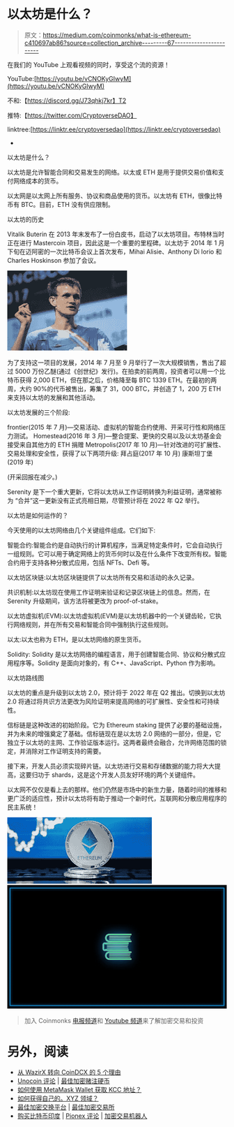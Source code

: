 # 以太坊是什么？

> 原文：<https://medium.com/coinmonks/what-is-ethereum-c410697ab86?source=collection_archive---------67----------------------->

在我们的 YouTube 上观看视频的同时，享受这个流的资源！

YouTube:[https://youtu.be/vCNOKyGIwyM](https://youtu.be/vCNOKyGIwyM)

不和:【https://discord.gg/J73qhkj7kr】T2

推特:【https://twitter.com/CryptoverseDAO】

linktree:[https://linktr.ee/cryptoversedao](https://linktr.ee/cryptoversedao)

-

以太坊是什么？

以太坊是允许智能合同和交易发生的网络。以太或 ETH 是用于提供交易价值和支付网络成本的货币。

以太网是以太网上所有服务、协议和商品使用的货币。以太坊有 ETH，很像比特币有 BTC。目前，ETH 没有供应限制。

以太坊的历史

Vitalik Buterin 在 2013 年末发布了一份白皮书，启动了以太坊项目。布特林当时正在进行 Mastercoin 项目，因此这是一个重要的里程碑。以太坊于 2014 年 1 月下旬在迈阿密的一次比特币会议上首次发布，Mihai Alisie、Anthony Di Iorio 和 Charles Hoskinson 参加了会议。

![](img/2b1af364c9e82ce1c749f8134d49e12c.png)

为了支持这一项目的发展，2014 年 7 月至 9 月举行了一次大规模销售，售出了超过 5000 万份乙醚(通过《创世纪》发行)。在拍卖的前两周，投资者可以用一个比特币获得 2,000 ETH，但在那之后，价格降至每 BTC 1339 ETH。在最初的两周，大约 90%的代币被售出，筹集了 31，000 BTC，并创造了 1，200 万 ETH 来支持以太坊的发展和其他活动。

以太坊发展的三个阶段:

frontier(2015 年 7 月)—交易活动、虚拟机的智能合约使用、开采可行性和网络压力测试。
Homestead(2016 年 3 月)—整合提案、更快的交易以及以太坊基金会接受来自其他方的 ETH 捐赠
Metropolis(2017 年 10 月)—针对改进的可扩展性、交易处理和安全性，获得了以下两项升级:
拜占庭(2017 年 10 月)
康斯坦丁堡(2019 年)

(开采回报在减少。)

Serenity 是下一个重大更新，它将以太坊从工作证明转换为利益证明，通常被称为
“合并”这一更新没有正式亮相日期，尽管预计将在 2022 年 Q2 举行。

以太坊是如何运作的？

今天使用的以太坊网络由几个关键组件组成。它们如下:

智能合约:智能合约是自动执行的计算机程序，当满足特定条件时，它会自动执行一组规则。它可以用于确定网络上的货币何时以及在什么条件下改变所有权。智能合约用于支持各种分散式应用，包括 NFTs、Defi 等。

以太坊区块链:以太坊区块链提供了以太坊所有交易和活动的永久记录。

共识机制:以太坊现在使用工作证明来验证和记录区块链上的信息。然而，在 Serenity 升级期间，该方法将被更改为 proof-of-stake。

以太坊虚拟机(EVM):以太坊虚拟机(EVM)是以太坊机器中的一个关键齿轮，它执行网络规则，并在所有交易和智能合同中强制执行这些规则。

以太:以太也称为 ETH，是以太坊网络的原生货币。

Solidity: Solidity 是以太坊网络的编程语言，用于创建智能合同、协议和分散式应用程序等。Solidity 是面向对象的，有 C++、JavaScript、Python 作为影响。

以太坊路线图

以太坊的重点是升级到以太坊 2.0，预计将于 2022 年在 Q2 推出。切换到以太坊 2.0 将通过将共识方法更改为风险证明来提高网络的可扩展性、安全性和可持续性。

信标链是这种改进的初始阶段。它为 Ethereum staking 提供了必要的基础设施，并为未来的增强奠定了基础。信标链现在是以太坊 2.0 网络的一部分，但是，它独立于以太坊的主网、工作验证版本运行。这两者最终会融合，允许网络范围的锁定，并消除对工作证明支持的需要。

接下来，开发人员必须实现碎片链。以太坊进行交易和存储数据的能力将大大提高，这要归功于 shards，这是这个开发人员友好环境的两个关键组件。

以太网不仅仅是看上去的那样。他们仍然是市场中的新生力量，随着时间的推移和更广泛的适应性，预计以太坊将有助于推动一个新时代，互联网和分散应用程序的民主系统！

![](img/8f5b5aeceddf8bc4ff9ce15bbe8356ba.png)![](img/04648490c5cb4d1ddfe5f654fbd14381.png)

> 加入 Coinmonks [电报频道](https://t.me/coincodecap)和 [Youtube 频道](https://www.youtube.com/c/coinmonks/videos)来了解加密交易和投资

# 另外，阅读

*   [从 WazirX 转向 CoinDCX 的 5 个理由](https://coincodecap.com/reasons-to-switch-from-wazirx-to-coindcx)
*   [Unocoin 评论](https://coincodecap.com/unocoin-review) | [最佳加密赌注硬币](https://coincodecap.com/best-crypto-staking-coins)
*   [如何使用 MetaMask Wallet 获取 KCC 地址？](https://coincodecap.com/kcc-address-metamask)
*   [如何获得自己的。XYZ 领域？](https://coincodecap.com/xyz-domain)
*   [最佳加密交换平台](https://coincodecap.com/best-crypto-swap-platforms) | [最佳加密交易所](https://coincodecap.com/crypto-exchange)
*   [购买比特币印度](/coinmonks/buy-bitcoin-in-india-feb50ddfef94) | [Pionex 评论](/coinmonks/pionex-review-exchange-with-crypto-trading-bot-1e459d0191ea) | [加密交易机器人](/coinmonks/crypto-trading-bot-c2ffce8acb2a)